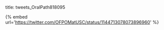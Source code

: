 title: tweets_OralPath818095

{% embed url='https://twitter.com/OFPOMatUSC/status/1144713078073896960' %}
